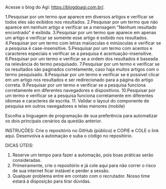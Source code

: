 Acesse o blog do Agi: https://blogdoagi.com.br/.

1.Pesquisar por um termo que aparece em diversos artigos e verificar se todos eles são exibidos nos resultados.
2.Pesquisar por um termo que não aparece em nenhum artigo e verificar se a mensagem "Nenhum resultado encontrado" é exibida.
3.Pesquisar por um termo que aparece em apenas um artigo e verificar se somente esse artigo é exibido nos resultados.
4.Pesquisar por um termo com letras maiúsculas e minúsculas e verificar se a pesquisa é case-insensitive.
5.Pesquisar por um termo com acentos e caracteres especiais e verificar se a pesquisa é acentuação-insensitive.
6.Pesquisar por um termo e verificar se a ordem dos resultados é baseada na relevância do termo pesquisado.
7.Pesquisar por um termo e verificar se os resultados são paginados corretamente, caso haja muitos artigos com o termo pesquisado.
8.Pesquisar por um termo e verificar se é possível clicar em um artigo nos resultados e ser redirecionado para a página do artigo correta.
9.Pesquisar por um termo e verificar se a pesquisa funciona corretamente em diferentes navegadores e dispositivos.
10.Pesquisar por um termo e verificar se a pesquisa funciona corretamente em diferentes idiomas e caracteres de escrita.
11. Validar o layout do componente de pesquisa em outros navegadores e telas menores (mobile)



Escolha a linguagem de programação de sua preferência para automatizar os dois principais cenários da questão anterior.

INSTRUÇÕES: Crie o repositório no GitHub (público) e COPIE e COLE o link aqui. Desenvolva a automação e suba o código no repositório.

DICAS ÚTEIS:
1. Reserve um tempo para fazer a automação, pois boas práticas serão consideradas.
2. Primeiramente, crie o repositório e já cole aqui para não correr o risco de sua internet ficar instável e perder a sessão.
3. Qualquer problema entre em contato com o recrutador. Nosso time estará à disposição para tirar dúvidas.